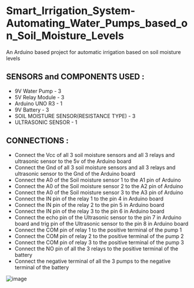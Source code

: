 # Smart_Irrigation_System-Automating_Water_Pumps_based_on_Soil_Moisture_Levels
An Arduino based project for automatic irrigation based on soil moisture levels

## SENSORS and COMPONENTS USED :
*	9V Water Pump - 3
*	5V Relay Module - 3
*	Arduino UNO R3 - 1
*	9V Battery - 3
*	SOIL MOISTURE SENSOR(RESISTANCE TYPE) - 3
*	ULTRASONIC SENSOR - 1

## CONNECTIONS :
*	Connect the Vcc of all 3 soil moisture sensors and all 3 relays and ultrasonic sensor to the 5v of the Arduino board 
*	Connect the Gnd of all 3 soil moisture sensors and all 3 relays and ultrasonic sensor to the Gnd of the Arduino  board 
*	Connect the A0 of the Soil moisture sensor 1 to the A1 pin of Arduino 
*	Connect the A0 of the Soil moisture sensor 2 to the A2 pin of Arduino 
*	Connect the A0 of the Soil moisture sensor 3 to the A3 pin of Arduino 
*	Connect the IN pin of the relay 1 to the pin 4 in Arduino board 
*	Connect the IN pin of the relay 2 to the pin 5 in Arduino board 
*	Connect the IN pin of the relay 3 to the pin 6 in Arduino board 
*	Connect the echo pin of the Ultrasonic sensor to the pin 7 in Arduino board and trig pin of the Ultrasonic sensor to  the pin 8 in Arduino board 
*	Connect the COM pin of relay 1 to the positive terminal of the pump 1 
*	Connect the COM pin of relay 2 to the positive terminal of the pump 2 
*	Connect the COM pin of relay 3 to the positive terminal of the pump 3
*	Connect the NO pin of all the 3 relays to the positive terminal of the battery 
*	Connect the negative terminal of all the 3 pumps to the negative terminal of the battery 

![image](https://github.com/SAKETHVUNKA/Smart_Irrigation_System-Automating_Water_Pumps_based_on_Soil_Moisture_Levels/assets/106236218/cb4465d9-e30d-4542-b36e-c6b7414d72bd)
